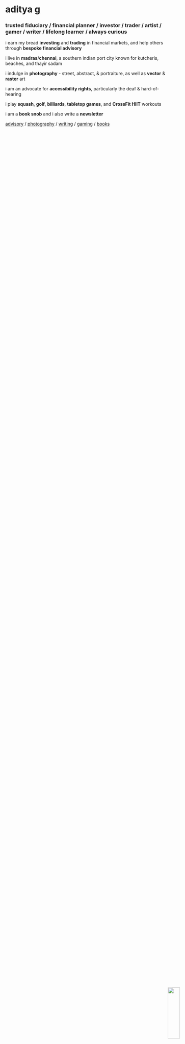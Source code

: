 # aditya g
### trusted fiduciary / financial planner / investor / trader / artist / gamer / writer / lifelong learner / always curious

i earn my bread <b>investing</b> and <b>trading</b> in financial markets, and help others through <b>bespoke financial advisory</b>  

i live in <b>madras</b>/<b>chennai</b>, a southern indian port city known for kutcheris, beaches, and thayir sadam  

i indulge in <b>photography</b> - street, abstract, & portraiture, as well as <b>vector</b> & <b>raster</b> art  

i am an advocate for <b>accessibility rights</b>, particularly the deaf & hard-of-hearing  

i play <b>squash</b>, <b>golf</b>, <b>billiards</b>, <b>tabletop games</b>, and <b>CrossFit HIIT</b> workouts  

i am a <b>book snob</b> and i also write a <b>newsletter</b>  

[advisory](https://adityagovindaraj.github.io/advisory/fiduciary.html) / [photography](https://adityag.netlify.app) / [writing](https://buttondown.email/ducksoup) / [gaming](https://steamcommunity.com/profiles/76561197967142591) / [books](https://adityagovindaraj.github.io/books.html)

<img src="https://avatars3.githubusercontent.com/u/13433335?s=400&u=45b2a2e007dd310ba581295892d77dcffc4ba866&v=4" STYLE="position:absolute;RIGHT:30px;BOTTOM:30px;HEIGHT:20%;WIDTH:auto;">
